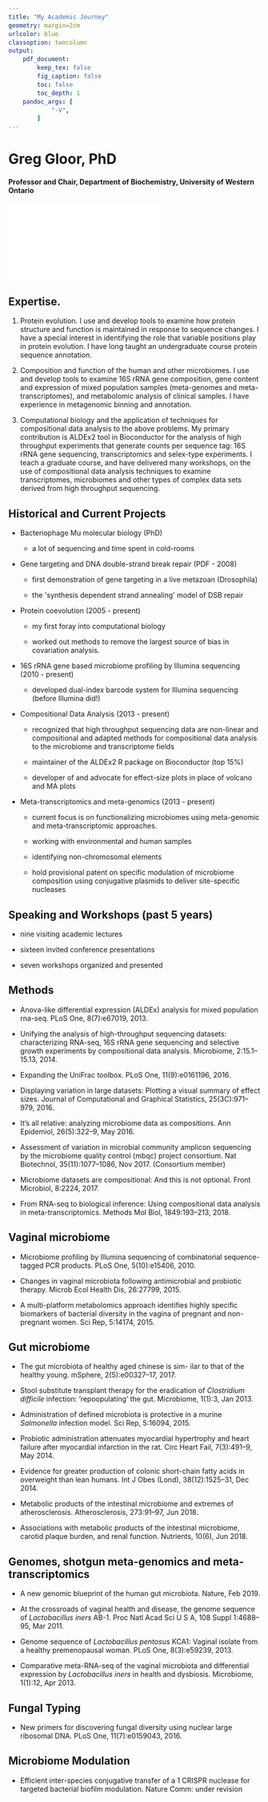 ```yaml
---
title: "My Academic Journey"
geometry: margin=2cm
urlcolor: blue
classoption: twocolumn
output:
    pdf_document:
        keep_tex: false
        fig_caption: false
        toc: false
        toc_depth: 1
    pandoc_args: [
            "-V",
        ]
---
```



# Greg Gloor, PhD
#### Professor and Chair, Department of Biochemistry, University of Western Ontario

![](gg_head.pdf)

## Expertise.

1) Protein evolution. I use and develop tools to examine how protein structure and function is maintained in response to sequence changes. I have a special interest in identifying the role that variable positions play in protein evolution. I have long taught an undergraduate course protein sequence annotation.

2) Composition and function of the human and other microbiomes. I use and develop tools to examine 16S rRNA gene composition, gene content and expression of mixed population samples (meta-genomes and meta-transcriptomes), and metabolomic analysis of clinical samples. I have experience in metagenomic binning and annotation.

3) Computational biology and the application of techniques for compositional data analysis to the above problems. My primary contribution is ALDEx2 tool in Bioconductor for the analysis of high throughput experiments that generate counts per sequence tag: 16S rRNA gene sequencing, transcriptomics and selex-type experiments. I teach a graduate course, and have delivered many workshops, on the use of compositional data analysis techniques to examine transcriptomes, microbiomes and other types of complex data sets derived from high throughput sequencing.

## Historical and Current Projects

- Bacteriophage Mu molecular biology (PhD)

    - a lot of sequencing and time spent in cold-rooms

- Gene targeting and DNA double-strand break repair (PDF - 2008)

    - first demonstration of gene targeting in a live metazoan (Drosophila)

    - the 'synthesis dependent strand annealing' model of DSB repair

- Protein coevolution (2005 - present)

    - my first foray into computational biology

    - worked out methods to remove the largest source of bias in covariation analysis.

- 16S rRNA gene based microbiome profiling by Illumina sequencing (2010 - present)

    - developed dual-index barcode system for Illumina sequencing  (before Illumina did!)

- Compositional Data Analysis (2013 - present)

    - recognized that high throughput sequencing data are non-linear and compositional and  adapted methods for compositional data analysis to the microbiome and transcriptome fields

    - maintainer of the ALDEx2 R package on Bioconductor (top 15%)

    - developer of and advocate for effect-size plots in place of volcano and MA plots

- Meta-transcriptomics and meta-genomics (2013 - present)

    - current focus is on functionalizing microbiomes using meta-genomic and meta-transcriptomic approaches.

    - working with environmental and human samples

    - identifying non-chromosomal elements

    - hold provisional patent on specific modulation of microbiome composition using conjugative plasmids to deliver site-specific nucleases


## Speaking and Workshops (past 5 years)

   - nine visiting academic lectures

   - sixteen invited conference presentations

   - seven workshops organized and presented

## Methods

  - Anova-like differential expression (ALDEx) analysis for mixed population rna-seq. PLoS One, 8(7):e67019, 2013.

  - Unifying the analysis of high-throughput sequencing datasets: characterizing RNA-seq, 16S rRNA gene sequencing and selective growth experiments by compositional data analysis. Microbiome, 2:15.1–15.13, 2014.

  - Expanding the UniFrac toolbox. PLoS One, 11(9):e0161196, 2016.

  - Displaying variation in large datasets: Plotting a visual summary of effect sizes. Journal of Computational and Graphical Statistics, 25(3C):971–979, 2016.

  - It’s all relative: analyzing microbiome data as compositions. Ann Epidemiol, 26(5):322–9, May 2016.

  - Assessment of variation in microbial community amplicon sequencing by the microbiome quality control (mbqc) project consortium. Nat Biotechnol, 35(11):1077–1086, Nov 2017. (Consortium member)

   - Microbiome datasets are compositional: And this is not optional. Front Microbiol, 8:2224, 2017.

   - From RNA-seq to biological inference: Using compositional data analysis in meta-transcriptomics. Methods Mol Biol, 1849:193–213, 2018.

## Vaginal microbiome

  - Microbiome profiling by Illumina sequencing of combinatorial sequence-tagged PCR products. PLoS One, 5(10):e15406, 2010.

  - Changes in vaginal microbiota following antimicrobial and probiotic therapy. Microb Ecol Health Dis, 26:27799, 2015.

  - A multi-platform metabolomics approach identifies highly specific biomarkers of bacterial diversity in the vagina of pregnant and non-pregnant women. Sci Rep, 5:14174, 2015.

## Gut microbiome

   - The gut microbiota of healthy aged chinese is sim- ilar to that of the healthy young. mSphere, 2(5):e00327–17, 2017.

   - Stool substitute transplant therapy for the eradication of _Clostridium difficile_ infection: ’repoopulating’ the gut. Microbiome, 1(1):3, Jan 2013.

   - Administration of defined microbiota is protective in a murine _Salmonella_ infection model. Sci Rep, 5:16094, 2015.

   - Probiotic administration attenuates myocardial hypertrophy and heart failure after myocardial infarction in the rat. Circ Heart Fail, 7(3):491–9, May 2014.

   - Evidence for greater production of colonic short-chain fatty acids in overweight than lean humans. Int J Obes (Lond), 38(12):1525–31, Dec 2014.

   - Metabolic products of the intestinal microbiome and extremes of atherosclerosis. Atherosclerosis, 273:91–97, Jun 2018.

   - Associations with metabolic products of the intestinal microbiome, carotid plaque burden, and renal function. Nutrients, 10(6), Jun 2018.

## Genomes, shotgun meta-genomics and meta-transcriptomics

   - A new genomic blueprint of the human gut microbiota. Nature, Feb 2019.

   - At the crossroads of vaginal health and disease, the genome sequence of _Lactobacillus iners_ AB-1. Proc Natl Acad Sci U S A, 108 Suppl 1:4688–95, Mar 2011.

   - Genome sequence of _Lactobacillus pentosus_ KCA1: Vaginal isolate from a healthy premenopausal woman. PLoS One, 8(3):e59239, 2013.

   - Comparative meta-RNA-seq of the vaginal microbiota and differential expression by _Lactobacillus iners_ in health and dysbiosis. Microbiome, 1(1):12, Apr 2013.

## Fungal Typing

   - New primers for discovering fungal diversity using nuclear large ribosomal DNA. PLoS One, 11(7):e0159043, 2016.


## Microbiome Modulation

   - Efficient inter-species conjugative transfer of a 1 CRISPR nuclease for targeted bacterial biofilm modulation. Nature Comm: under revision


